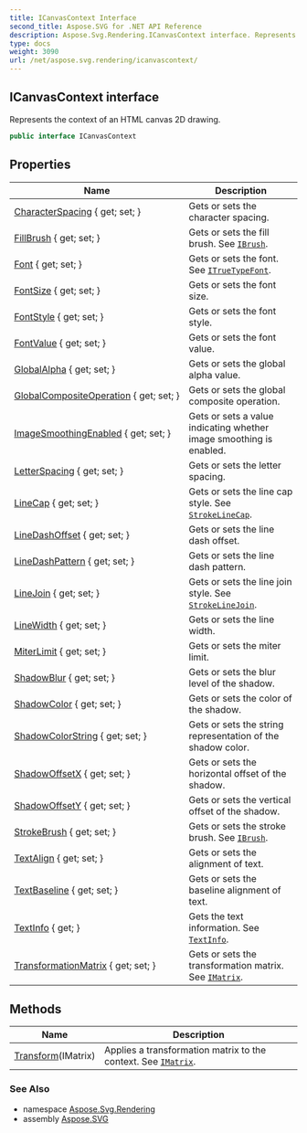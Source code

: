 ```yaml
---
title: ICanvasContext Interface
second_title: Aspose.SVG for .NET API Reference
description: Aspose.Svg.Rendering.ICanvasContext interface. Represents the context of an HTML canvas 2D drawing
type: docs
weight: 3090
url: /net/aspose.svg.rendering/icanvascontext/
---
```

## ICanvasContext interface

Represents the context of an HTML canvas 2D drawing.

```csharp
public interface ICanvasContext
```

## Properties

| Name | Description |
| --- | --- |
| [CharacterSpacing](../../aspose.svg.rendering/icanvascontext/characterspacing/) { get; set; } | Gets or sets the character spacing. |
| [FillBrush](../../aspose.svg.rendering/icanvascontext/fillbrush/) { get; set; } | Gets or sets the fill brush. See [`IBrush`](../../aspose.svg.drawing/ibrush/). |
| [Font](../../aspose.svg.rendering/icanvascontext/font/) { get; set; } | Gets or sets the font. See [`ITrueTypeFont`](../../aspose.svg.drawing/itruetypefont/). |
| [FontSize](../../aspose.svg.rendering/icanvascontext/fontsize/) { get; set; } | Gets or sets the font size. |
| [FontStyle](../../aspose.svg.rendering/icanvascontext/fontstyle/) { get; set; } | Gets or sets the font style. |
| [FontValue](../../aspose.svg.rendering/icanvascontext/fontvalue/) { get; set; } | Gets or sets the font value. |
| [GlobalAlpha](../../aspose.svg.rendering/icanvascontext/globalalpha/) { get; set; } | Gets or sets the global alpha value. |
| [GlobalCompositeOperation](../../aspose.svg.rendering/icanvascontext/globalcompositeoperation/) { get; set; } | Gets or sets the global composite operation. |
| [ImageSmoothingEnabled](../../aspose.svg.rendering/icanvascontext/imagesmoothingenabled/) { get; set; } | Gets or sets a value indicating whether image smoothing is enabled. |
| [LetterSpacing](../../aspose.svg.rendering/icanvascontext/letterspacing/) { get; set; } | Gets or sets the letter spacing. |
| [LineCap](../../aspose.svg.rendering/icanvascontext/linecap/) { get; set; } | Gets or sets the line cap style. See [`StrokeLineCap`](../../aspose.svg.drawing/strokelinecap/). |
| [LineDashOffset](../../aspose.svg.rendering/icanvascontext/linedashoffset/) { get; set; } | Gets or sets the line dash offset. |
| [LineDashPattern](../../aspose.svg.rendering/icanvascontext/linedashpattern/) { get; set; } | Gets or sets the line dash pattern. |
| [LineJoin](../../aspose.svg.rendering/icanvascontext/linejoin/) { get; set; } | Gets or sets the line join style. See [`StrokeLineJoin`](../../aspose.svg.drawing/strokelinejoin/). |
| [LineWidth](../../aspose.svg.rendering/icanvascontext/linewidth/) { get; set; } | Gets or sets the line width. |
| [MiterLimit](../../aspose.svg.rendering/icanvascontext/miterlimit/) { get; set; } | Gets or sets the miter limit. |
| [ShadowBlur](../../aspose.svg.rendering/icanvascontext/shadowblur/) { get; set; } | Gets or sets the blur level of the shadow. |
| [ShadowColor](../../aspose.svg.rendering/icanvascontext/shadowcolor/) { get; set; } | Gets or sets the color of the shadow. |
| [ShadowColorString](../../aspose.svg.rendering/icanvascontext/shadowcolorstring/) { get; set; } | Gets or sets the string representation of the shadow color. |
| [ShadowOffsetX](../../aspose.svg.rendering/icanvascontext/shadowoffsetx/) { get; set; } | Gets or sets the horizontal offset of the shadow. |
| [ShadowOffsetY](../../aspose.svg.rendering/icanvascontext/shadowoffsety/) { get; set; } | Gets or sets the vertical offset of the shadow. |
| [StrokeBrush](../../aspose.svg.rendering/icanvascontext/strokebrush/) { get; set; } | Gets or sets the stroke brush. See [`IBrush`](../../aspose.svg.drawing/ibrush/). |
| [TextAlign](../../aspose.svg.rendering/icanvascontext/textalign/) { get; set; } | Gets or sets the alignment of text. |
| [TextBaseline](../../aspose.svg.rendering/icanvascontext/textbaseline/) { get; set; } | Gets or sets the baseline alignment of text. |
| [TextInfo](../../aspose.svg.rendering/icanvascontext/textinfo/) { get; } | Gets the text information. See [`TextInfo`](./textinfo/). |
| [TransformationMatrix](../../aspose.svg.rendering/icanvascontext/transformationmatrix/) { get; set; } | Gets or sets the transformation matrix. See [`IMatrix`](../../aspose.svg.drawing/imatrix/). |

## Methods

| Name | Description |
| --- | --- |
| [Transform](../../aspose.svg.rendering/icanvascontext/transform/)(IMatrix) | Applies a transformation matrix to the context. See [`IMatrix`](../../aspose.svg.drawing/imatrix/). |

### See Also

* namespace [Aspose.Svg.Rendering](../../aspose.svg.rendering/)
* assembly [Aspose.SVG](../../)
